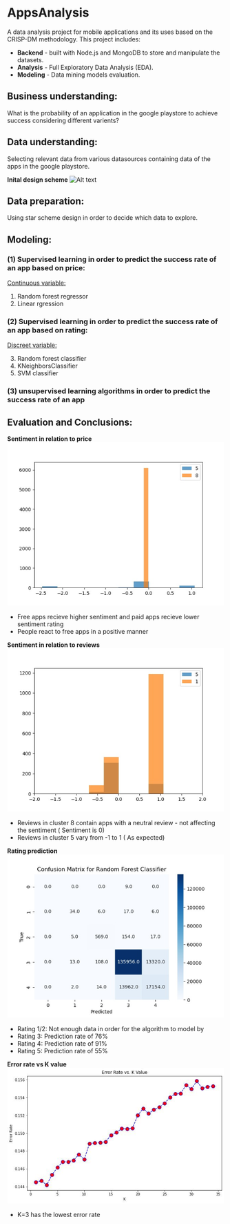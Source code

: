 # AppsAnalysis
A data analysis project for mobile applications and its uses based on the CRISP-DM methodology.
This project includes:
<ul>
<li><strong>Backend</strong> - built with Node.js and MongoDB to store and manipulate the datasets.</li>
<li><strong>Analysis</strong> - Full Exploratory Data Analysis (EDA).</li>
<li><strong>Modeling</strong> - Data mining models evaluation.</li>
</ul>

## Business understanding:
What is the probability of an application in the google playstore to achieve success considering different varients?

## Data understanding:
Selecting relevant data from various datasources containing data of the apps in the google playstore.

<strong>Inital design scheme</strong>
<img src="./figures/design-scheme.jpg" alt="Alt text" title="Design Scheme">

## Data preparation:
Using star scheme design in order to decide which data to explore.

## Modeling:

### (1) Supervised learning in order to predict the success rate of an app based on price:
  <u>Continuous variable:</u>

  1. Random forest regressor
  2. Linear rgression


### (2) Supervised learning in order to predict the success rate of an app based on rating:
  <u>Discreet variable:</u>

  3. Random forest classifier
  4. KNeighborsClassifier
  5. SVM classifier 

### (3) unsupervised learning algorithms in order to predict the success rate of an app

## Evaluation and Conclusions:

<strong>Sentiment in relation to price</strong>
<img src="./figures/1.jpeg" alt="Alt text" title="Price">
- Free apps recieve higher sentiment and paid apps recieve lower sentiment rating
- People react to free apps in a positive manner

<strong>Sentiment in relation to reviews</strong>
<img src="./figures/2.jpeg" alt="Alt text" title="Reviews number">
- Reviews in cluster 8 contain apps with a neutral review - not affecting the sentiment ( Sentiment is 0)
- Reviews in cluster 5 vary from -1 to 1 ( As expected)

<strong>Rating prediction</strong>
<img src="./figures/confusion.jpeg" alt="Alt text" title="Confusion Matrix">

- Rating 1/2: Not enough data in order for the algorithm to model by
- Rating 3: Prediction rate of 76%
- Rating 4: Prediction rate of 91%
- Rating 5: Prediction rate of 55%

<strong>Error rate vs K value</strong>
<img src="./figures/error-rate.jpeg" alt="Alt text" title="Error Rate">

- K=3 has the lowest error rate